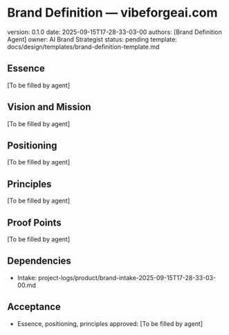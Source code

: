 # Brand Definition — vibeforgeai.com

version: 0.1.0
date: 2025-09-15T17-28-33-03-00
authors: [Brand Definition Agent]
owner: AI Brand Strategist
status: pending
template: docs/design/templates/brand-definition-template.md

## Essence
[To be filled by agent]

## Vision and Mission
[To be filled by agent]

## Positioning
[To be filled by agent]

## Principles
[To be filled by agent]

## Proof Points
[To be filled by agent]

## Dependencies
- Intake: project-logs/product/brand-intake-2025-09-15T17-28-33-03-00.md

## Acceptance
- Essence, positioning, principles approved: [To be filled by agent]
